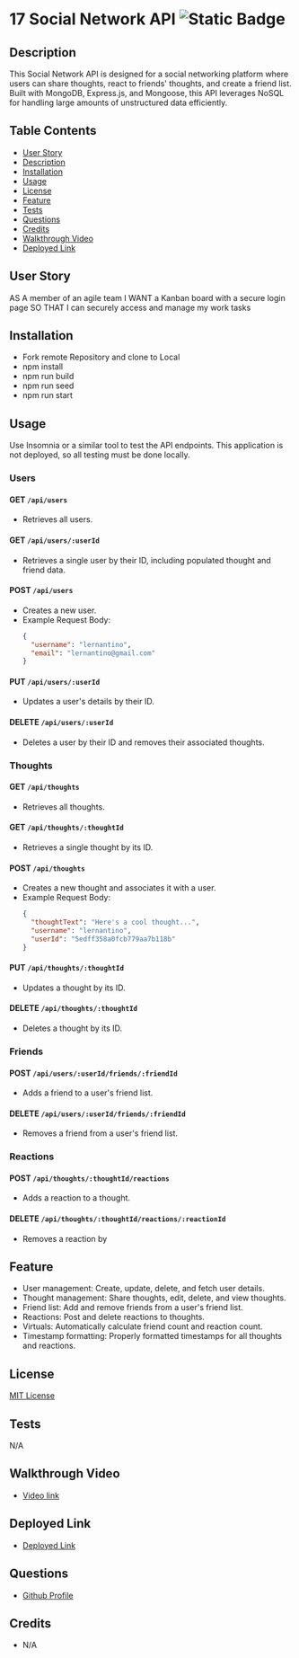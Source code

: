 #  17 Social Network API ![Static Badge](https://img.shields.io/badge/license-MIT-blue)

## Description 

This Social Network API is designed for a social networking platform where users can share thoughts, react to friends' thoughts, and create a friend list. Built with MongoDB, Express.js, and Mongoose, this API leverages NoSQL for handling large amounts of unstructured data efficiently.


## Table Contents
- [User Story](#user-story)
- [Description](#description)
- [Installation](#installation)
- [Usage](#usage)
- [License](#license)
- [Feature](#feature)
- [Tests](#tests) 
- [Questions](#questions)
- [Credits](#credits)
- [Walkthrough Video](#walkthrough-video)
- [Deployed Link](#deployed-link)

## User Story 

AS A member of an agile team
I WANT a Kanban board with a secure login page
SO THAT I can securely access and manage my work tasks

## Installation
- Fork remote Repository and clone to Local
- npm install
- npm run build
- npm run seed
- npm run start 

## Usage
Use Insomnia or a similar tool to test the API endpoints. This application is not deployed, so all testing must be done locally.

### Users

#### GET `/api/users`
- Retrieves all users.

#### GET `/api/users/:userId`
- Retrieves a single user by their ID, including populated thought and friend data.

#### POST `/api/users`
- Creates a new user.
- Example Request Body:
  ```json
  {
    "username": "lernantino",
    "email": "lernantino@gmail.com"
  }
  ```

#### PUT `/api/users/:userId`
- Updates a user's details by their ID.

#### DELETE `/api/users/:userId`
- Deletes a user by their ID and removes their associated thoughts.

### Thoughts

#### GET `/api/thoughts`
- Retrieves all thoughts.

#### GET `/api/thoughts/:thoughtId`
- Retrieves a single thought by its ID.

#### POST `/api/thoughts`
- Creates a new thought and associates it with a user.
- Example Request Body:
  ```json
  {
    "thoughtText": "Here's a cool thought...",
    "username": "lernantino",
    "userId": "5edff358a0fcb779aa7b118b"
  }
  ```

#### PUT `/api/thoughts/:thoughtId`
- Updates a thought by its ID.

#### DELETE `/api/thoughts/:thoughtId`
- Deletes a thought by its ID.

### Friends

#### POST `/api/users/:userId/friends/:friendId`
- Adds a friend to a user's friend list.

#### DELETE `/api/users/:userId/friends/:friendId`
- Removes a friend from a user's friend list.

### Reactions

#### POST `/api/thoughts/:thoughtId/reactions`
- Adds a reaction to a thought.

#### DELETE `/api/thoughts/:thoughtId/reactions/:reactionId`
- Removes a reaction by
 
## Feature
- User management: Create, update, delete, and fetch user details.
- Thought management: Share thoughts, edit, delete, and view thoughts.
- Friend list: Add and remove friends from a user's friend list.
- Reactions: Post and delete reactions to thoughts.
- Virtuals: Automatically calculate friend count and reaction count.
- Timestamp formatting: Properly formatted timestamps for all thoughts and reactions.

## License
[MIT License](https://opensource.org/license/mit)

## Tests
N/A

## Walkthrough Video
- [Video link](N/A)

## Deployed Link
- [Deployed Link](N/A)

## Questions
- [Github Profile](https://github.com/mwahba624/EGY_Social_Net)

## Credits
- N/A

